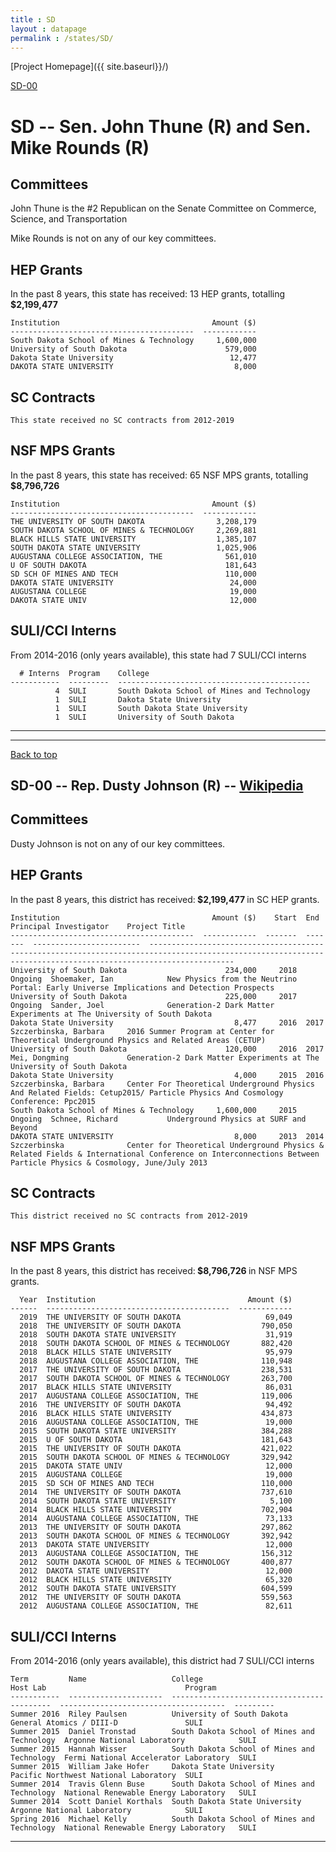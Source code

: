 ```yaml
---
title : SD
layout : datapage
permalink : /states/SD/
---
```

<a name="top"></a>
[Project Homepage]({{ site.baseurl}}/)


[SD-00](#SD-00)  

# SD -- Sen. John Thune (R) and  Sen. Mike Rounds (R)
## Committees
John Thune is the #2 Republican on the Senate Committee on Commerce, Science, and Transportation 

Mike Rounds is not on any of our key committees. 

## HEP Grants
In the past 8 years, this state has received:
13 HEP grants, totalling <b> $2,199,477</b>
```
Institution                                  Amount ($)
-----------------------------------------  ------------
South Dakota School of Mines & Technology     1,600,000
University of South Dakota                      579,000
Dakota State University                          12,477
DAKOTA STATE UNIVERSITY                           8,000
```
## SC Contracts
```
This state received no SC contracts from 2012-2019
```
## NSF MPS Grants
In the past 8 years, this state has received:
65 NSF MPS grants, totalling <b> $8,796,726</b>
```
Institution                                  Amount ($)
-----------------------------------------  ------------
THE UNIVERSITY OF SOUTH DAKOTA                3,208,179
SOUTH DAKOTA SCHOOL OF MINES & TECHNOLOGY     2,269,881
BLACK HILLS STATE UNIVERSITY                  1,385,107
SOUTH DAKOTA STATE UNIVERSITY                 1,025,906
AUGUSTANA COLLEGE ASSOCIATION, THE              561,010
U OF SOUTH DAKOTA                               181,643
SD SCH OF MINES AND TECH                        110,000
DAKOTA STATE UNIVERSITY                          24,000
AUGUSTANA COLLEGE                                19,000
DAKOTA STATE UNIV                                12,000
```
## SULI/CCI Interns
From 2014-2016 (only years available), this state had 7 SULI/CCI interns
```
  # Interns  Program    College
-----------  ---------  -------------------------------------------
          4  SULI       South Dakota School of Mines and Technology
          1  SULI       Dakota State University
          1  SULI       South Dakota State University
          1  SULI       University of South Dakota
```
---
---
<a name="SD-00"></a>
[Back to top](#top)
## SD-00 -- Rep. Dusty Johnson (R) -- [Wikipedia](https://en.wikipedia.org/wiki/SD-00)
## Committees
Dusty Johnson is not on any of our key committees. 

## HEP Grants
In the past 8 years, this district has received:<b> $2,199,477 </b>in SC HEP grants.
```
Institution                                  Amount ($)    Start  End      Principal Investigator    Project Title
-----------------------------------------  ------------  -------  -------  ------------------------  ---------------------------------------------------------------------------------------------------------------------------------------------------------------
University of South Dakota                      234,000     2018  Ongoing  Shoemaker, Ian            New Physics from the Neutrino Portal: Early Universe Implications and Detection Prospects
University of South Dakota                      225,000     2017  Ongoing  Sander, Joel              Generation-2 Dark Matter Experiments at The University of South Dakota
Dakota State University                           8,477     2016  2017     Szczerbinska, Barbara     2016 Summer Program at Center for Theoretical Underground Physics and Related Areas (CETUP)
University of South Dakota                      120,000     2016  2017     Mei, Dongming             Generation-2 Dark Matter Experiments at The University of South Dakota
Dakota State University                           4,000     2015  2016     Szczerbinska, Barbara     Center For Theoretical Underground Physics And Related Fields: Cetup2015/ Particle Physics And Cosmology Conference: Ppc2015
South Dakota School of Mines & Technology     1,600,000     2015  Ongoing  Schnee, Richard           Underground Physics at SURF and Beyond
DAKOTA STATE UNIVERSITY                           8,000     2013  2014     Szczerbinska              Center for Theoretical Underground Physics & Related Fields & International Conference on Interconnections Between Particle Physics & Cosmology, June/July 2013
```
## SC Contracts
```
This district received no SC contracts from 2012-2019
```
## NSF MPS Grants
In the past 8 years, this district has received:<b> $8,796,726 </b>in NSF MPS grants.
```
  Year  Institution                                  Amount ($)
------  -----------------------------------------  ------------
  2019  THE UNIVERSITY OF SOUTH DAKOTA                   69,049
  2018  THE UNIVERSITY OF SOUTH DAKOTA                  790,050
  2018  SOUTH DAKOTA STATE UNIVERSITY                    31,919
  2018  SOUTH DAKOTA SCHOOL OF MINES & TECHNOLOGY       882,420
  2018  BLACK HILLS STATE UNIVERSITY                     95,979
  2018  AUGUSTANA COLLEGE ASSOCIATION, THE              110,948
  2017  THE UNIVERSITY OF SOUTH DAKOTA                  238,531
  2017  SOUTH DAKOTA SCHOOL OF MINES & TECHNOLOGY       263,700
  2017  BLACK HILLS STATE UNIVERSITY                     86,031
  2017  AUGUSTANA COLLEGE ASSOCIATION, THE              119,006
  2016  THE UNIVERSITY OF SOUTH DAKOTA                   94,492
  2016  BLACK HILLS STATE UNIVERSITY                    434,873
  2016  AUGUSTANA COLLEGE ASSOCIATION, THE               19,000
  2015  SOUTH DAKOTA STATE UNIVERSITY                   384,288
  2015  U OF SOUTH DAKOTA                               181,643
  2015  THE UNIVERSITY OF SOUTH DAKOTA                  421,022
  2015  SOUTH DAKOTA SCHOOL OF MINES & TECHNOLOGY       329,942
  2015  DAKOTA STATE UNIV                                12,000
  2015  AUGUSTANA COLLEGE                                19,000
  2015  SD SCH OF MINES AND TECH                        110,000
  2014  THE UNIVERSITY OF SOUTH DAKOTA                  737,610
  2014  SOUTH DAKOTA STATE UNIVERSITY                     5,100
  2014  BLACK HILLS STATE UNIVERSITY                    702,904
  2014  AUGUSTANA COLLEGE ASSOCIATION, THE               73,133
  2013  THE UNIVERSITY OF SOUTH DAKOTA                  297,862
  2013  SOUTH DAKOTA SCHOOL OF MINES & TECHNOLOGY       392,942
  2013  DAKOTA STATE UNIVERSITY                          12,000
  2013  AUGUSTANA COLLEGE ASSOCIATION, THE              156,312
  2012  SOUTH DAKOTA SCHOOL OF MINES & TECHNOLOGY       400,877
  2012  DAKOTA STATE UNIVERSITY                          12,000
  2012  BLACK HILLS STATE UNIVERSITY                     65,320
  2012  SOUTH DAKOTA STATE UNIVERSITY                   604,599
  2012  THE UNIVERSITY OF SOUTH DAKOTA                  559,563
  2012  AUGUSTANA COLLEGE ASSOCIATION, THE               82,611
```
## SULI/CCI Interns
From 2014-2016 (only years available), this district had 7 SULI/CCI interns
```
Term         Name                   College                                      Host Lab                               Program
-----------  ---------------------  -------------------------------------------  -------------------------------------  ---------
Summer 2016  Riley Paulsen          University of South Dakota                   General Atomics / DIII-D               SULI
Summer 2015  Daniel Tronstad        South Dakota School of Mines and Technology  Argonne National Laboratory            SULI
Summer 2015  Hannah Wisser          South Dakota School of Mines and Technology  Fermi National Accelerator Laboratory  SULI
Summer 2015  William Jake Hofer     Dakota State University                      Pacific Northwest National Laboratory  SULI
Summer 2014  Travis Glenn Buse      South Dakota School of Mines and Technology  National Renewable Energy Laboratory   SULI
Summer 2014  Scott Daniel Korthals  South Dakota State University                Argonne National Laboratory            SULI
Spring 2016  Michael Kelly          South Dakota School of Mines and Technology  National Renewable Energy Laboratory   SULI
```
---

